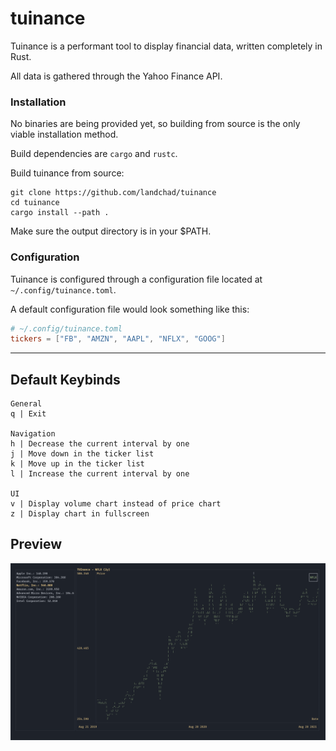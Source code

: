 # tuinance

Tuinance is a performant tool to display financial data, written completely in Rust.

All data is gathered through the Yahoo Finance API.

### Installation
No binaries are being provided yet, so building from source is the only viable installation method.

Build dependencies are `cargo` and `rustc`.

Build tuinance from source:
```
git clone https://github.com/landchad/tuinance
cd tuinance
cargo install --path .
```

Make sure the output directory is in your $PATH.

### Configuration
Tuinance is configured through a configuration file located at `~/.config/tuinance.toml`.

A default configuration file would look something like this:

```toml
# ~/.config/tuinance.toml
tickers = ["FB", "AMZN", "AAPL", "NFLX", "GOOG"]

```
---
## Default Keybinds


```
General
q | Exit

Navigation
h | Decrease the current interval by one
j | Move down in the ticker list
k | Move up in the ticker list
l | Increase the current interval by one

UI
v | Display volume chart instead of price chart
z | Display chart in fullscreen

```
## Preview

![Preview](media/preview.png?raw=true "Preview")
